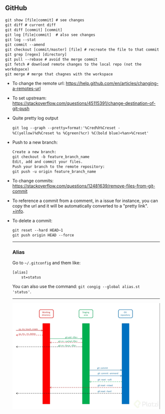 ## GitHub

~~~
git show [file|commit] # see changes
git diff # current diff
git diff [commit] [commit]
git log [file|commit]  # also see changes
git log --stat
git commit --amend
git checkout [commit/master] [file] # recreate the file to that commit
git grep [regex] [directory]
git pull --rebase # avoid the merge commit
git fetch # download remote changes to the local repo (not the workdspace)
git merge # merge that chagnes with the workspace
~~~

- To change the remote url: https://help.github.com/en/articles/changing-a-remotes-url
- To set upstream: https://stackoverflow.com/questions/45115391/change-destination-of-git-push
- Quite pretty log output
  
  `git log --graph --pretty=format:'%Cred%h%Creset -%C(yellow)%d%Creset %s %Cgreen(%cr) %C(bold blue)<%an>%Creset'`

- Push to a new branch:

  ~~~
  Create a new branch:
  git checkout -b feature_branch_name
  Edit, add and commit your files.
  Push your branch to the remote repository:
  git push -u origin feature_branch_name
  ~~~

- To change commits: https://stackoverflow.com/questions/12481639/remove-files-from-git-commit
- To reference a commit from a comment, in a issue for instance, you can copy the url and it will be automatically converted to a "pretty link". [+info](https://help.github.com/en/articles/autolinked-references-and-urls#commit-shas).
- To delete a commit:

  ~~~
  git reset --hard HEAD~1
  git push origin HEAD --force
  ~~~  
  ---
  ### Alias
  
  Go to `~/.gitconfig` and them like:
  ~~~
  [alias]
      st=status
  ~~~
  
  You can also use the command: `git congig --global alias.st 'status'`.
  
  ---
  ![](1.jpg)
